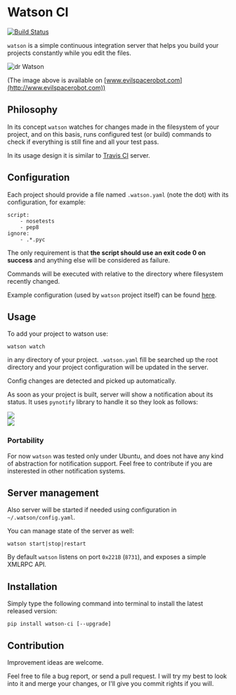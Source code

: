 # Watson CI

[![Build Status](https://travis-ci.org/dejw/watson-ci.png)](https://travis-ci.org/dejw/watson-ci)

`watson` is a simple continuous integration server that helps you build
your projects constantly while you edit the files.

![dr Watson](http://2.bp.blogspot.com/--OeE_SOXm8s/Tief56DVOVI/AAAAAAAABSs/eUTLMpXrq_I/s1600/dr-watson.png)

(The image above is available on [www.evilspacerobot.com](http://www.evilspacerobot.com))

## Philosophy

In its concept `watson` watches for changes made in the filesystem of your
project, and on this basis, runs configured test (or build) commands to check
if everything is still fine and all your test pass.

In its usage design it is similar to [Travis CI](https://github.com/travis-ci/travis-ci) server.

## Configuration

Each project should provide a file named `.watson.yaml` (note the dot) with its
configuration, for example:

    script:
        - nosetests
        - pep8
    ignore:
        - .*.pyc

The only requirement is that **the script should use an exit code 0 on
success** and anything else will be considered as failure.

Commands will be executed with relative to the directory where filesystem
recently changed.

Example configuration (used by `watson` project itself) can be found
[here](https://github.com/dejw/watson-ci/blob/master/.watson.yaml).

## Usage

To add your project to watson use:

    watson watch

in any directory of your project. `.watson.yaml` fill be searched up the root
directory and your project configuration will be updated in the server.

Config changes are detected and picked up automatically.

As soon as your project is built, server will show a notification about its
status. It uses `pynotify` library to handle it so they look as follows:

![](http://i.imgur.com/uInH4.png)  
![](http://i.imgur.com/zRG93.png)

### Portability

For now `watson` was tested only under Ubuntu, and does not have any kind of abstraction
for notification support. Feel free to contribute if you are insterested in other
notification systems.

## Server management

Also server will be started if needed using configuration in
`~/.watson/config.yaml`.

You can manage state of the server as well:

    watson start|stop|restart

By default `watson` listens on port `0x221B` (`8731`), and exposes a simple XMLRPC API.

## Installation

Simply type the following command into terminal to install the latest released
version:

    pip install watson-ci [--upgrade]

## Contribution

Improvement ideas are welcome.

Feel free to file a bug report, or send a pull request. I will try my best to
look into it and merge your changes, or I'll give you commit rights if you will.